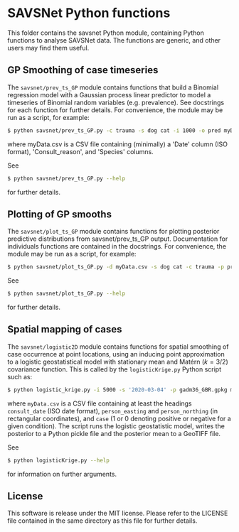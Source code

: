 SAVSNet Python functions
========================

This folder contains the savsnet Python module, containing Python functions to analyse SAVSNet data.  The functions are generic, and other users may find them useful.


GP Smoothing of case timeseries
-------------------------------

The `savsnet/prev_ts_GP` module contains functions that build a Binomial regression model with a Gaussian process linear predictor to model a timeseries of Binomial random variables (e.g. prevalence).  See docstrings for each function for further details.  For convenience, the module may be run as a script, for example:
````bash
$ python savsnet/prev_ts_GP.py -c trauma -s dog cat -i 1000 -o pred myData.csv
````
where myData.csv is a CSV file containing (minimally) a 'Date' column (ISO format), 'Consult_reason', and 'Species' columns.

See 
````bash
$ python savsnet/prev_ts_GP.py --help
````
for further details.


Plotting of GP smooths
----------------------

The `savsnet/plot_ts_GP` module contains functions for plotting posterior predictive distributions from savsnet/prev_ts_GP output.  Documentation for individuals functions are contained in the docstrings.  For convenience, the module may be run as a script, for example:
````bash
$ python savsnet/plot_ts_GP.py -d myData.csv -s dog cat -c trauma -p pred_dog_trauma.pkl pred_cat_trauma.pkl -o gpFigure.pdf
````

See
````bash
$ python savsnet/plot_ts_GP.py --help 
````
for further details.


Spatial mapping of cases
------------------------

The `savsnet/logistic2D` module contains functions for spatial smoothing of case occurrence at point locations, using an inducing point approximation to a logistic geostatistical model with stationary mean and Matérn ($k=3/2$) covariance function.  This is called by the `logisticKrige.py` Python script such as:
```bash
$ python logistic_krige.py -i 5000 -s '2020-03-04' -p gadm36_GBR.gpkg myData.csv
```
where `myData.csv` is a CSV file containing at least the headings `consult_date` (ISO date format), `person_easting` and `person_northing` (in rectangular coordinates), and `case` (1 or 0 denoting positive or negative for a given condition).  The script runs the logistic geostatistic model, writes the posterior to a Python pickle file and the posterior mean to a GeoTIFF file.

See
```bash
$ python logisticKrige.py --help
```
for information on further arguments.


License
-------

This software is release under the MIT license.  Please refer to the LICENSE file contained in the same directory as this file for further details.
